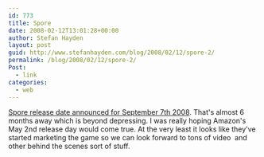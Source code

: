 ```yaml
---
id: 773
title: Spore
date: 2008-02-12T13:01:28+00:00
author: Stefan Hayden
layout: post
guid: http://www.stefanhayden.com/blog/2008/02/12/spore-2/
permalink: /blog/2008/02/12/spore-2/
Post:
  - link
categories:
  - web
---
```

<a href="http://www.spore.com/screenshots.php?movieID=7&amp;play=hi">Spore release date announced for September 7th 2008</a>. That's almost 6 months away which is beyond depressing. I was really hoping Amazon's May 2nd release day would come true. At the very least it looks like they've started marketing the game so we can look forward to tons of video  and other behind the scenes sort of stuff.